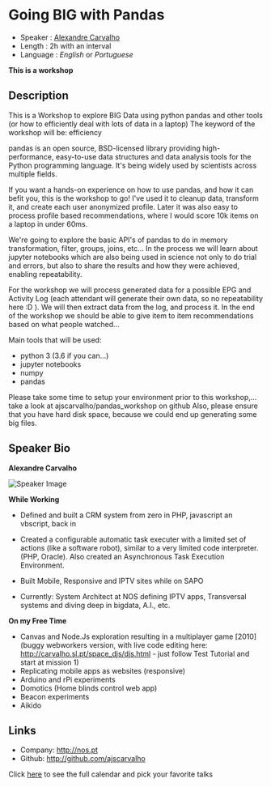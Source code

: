Going BIG with Pandas
========================

* Speaker   : [Alexandre Carvalho](https://pixels.camp/ajscarvalho)
* Length    : 2h with an interval
* Language  : *English* or *Portuguese*

**This is a workshop**

Description
-----------

This is a Workshop to explore BIG Data using python pandas and other tools (or how to efficiently deal with lots of data in a laptop)
The keyword of the workshop will be: efficiency

pandas is an open source, BSD-licensed library providing high-performance, easy-to-use data structures and data analysis tools for the Python programming language.
It's being widely used by scientists across multiple fields.

If you want a hands-on experience on how to use pandas, and how it can befit you, this is the workshop to go!
I've used it to cleanup data, transform it, and create each user anonymized profile. 
Later it was also easy to process profile based recommendations, where I would score 10k items on a laptop in under 60ms.

We're going to explore the basic API's of pandas to do in memory transformation, filter, groups, joins, etc...
In the process we will learn about jupyter notebooks which are also being used in science not only to do trial and errors, but also to share the results and how they were achieved, enabling repeatability.

For the workshop we will process generated data for a possible EPG and Activity Log (each attendant will generate their own data, so no repeatability here :D ).
We will then extract data from the log, and process it. 
In the end of the workshop we should be able to give item to item recommendations based on what people watched...


Main tools that will be used:
- python 3 (3.6 if you can...)
- jupyter notebooks
- numpy
- pandas

Please take some time to setup your environment prior to this workshop,... take a look at ajscarvalho/pandas_workshop on github
Also, please ensure that you have hard disk space, because we could end up generating some big files.

Speaker Bio
-----------

**Alexandre Carvalho**

![Speaker Image](https://media.licdn.com/mpr/mpr/shrinknp_400_400/p/3/000/0f1/3e5/2983bb4.jpg)

**While Working**

* Defined and built a CRM system from zero in PHP, javascript an vbscript, back in 
* Created a configurable automatic task executer with a limited set of actions (like a software robot), similar to a very limited code interpreter. (PHP, Oracle). Also created an Asynchronous Task Execution Environment.

* Built Mobile, Responsive and IPTV sites while on SAPO

* Currently: System Architect at NOS defining IPTV apps, Transversal systems and diving deep in bigdata, A.I., etc.

**On my Free Time**

* Canvas and Node.Js exploration resulting in a multiplayer game [2010] (buggy webworkers version, with live code editing here: http://carvalho.sl.pt/space_djs/djs.html - just follow Test Tutorial and start at mission 1)
* Replicating mobile apps as websites (responsive)
* Arduino and rPi experiments
* Domotics (Home blinds control web app)
* Beacon experiments
* Aikido

Links
-----

* Company: http://nos.pt
* Github: http://github.com/ajscarvalho

Click [here][1] to see the full calendar and pick your favorite talks

[1]: https://pixels.camp/schedule/
